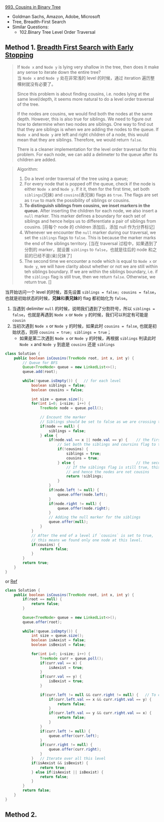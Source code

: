 [993. Cousins in Binary Tree](https://leetcode.com/problems/cousins-in-binary-tree/)

* Goldman Sachs, Amazon, Adobe, Microsoft
* Tree, Breadth-First Search
* Similar Questions:
    * 102.Binary Tree Level Order Traversal
    

## Method 1. [Breadth First Search with Early Stopping](https://leetcode.com/problems/cousins-in-binary-tree/solution/)
> If `Node x` and `Node y` is lying very shallow in the tree, then does it make any sense to iterate down the entire tree?      
> 当 `Node x` and `Node y` 处在非常浅的 level 的时候，通过 iteration 遍历整棵树就没有必要了。
>
> Since this problem is about finding cousins, i.e. nodes lying at the same level/depth, it seems more natural to do a level order traversal of the tree.
> 
> If the nodes are cousins, we would find both the nodes at the same depth. However, this is also true for siblings. We need to figure out how to determine when two nodes are siblings.
> One way to find out that they are siblings is when we are adding the nodes to the queue.
> If `Node x` and `Node y` are left and right children of a node, this would mean that they are siblings. Therefore, we would return `false`.
>
> There is a cleaner implementation for the level order traversal for this problem. 
> For each node, we can add a delimeter to the queue after its children are added.

> Algorithm:
> 1. Do a level order traversal of the tree using a queue;
> 2. For every node that is popped off the queue, check if the node is either `Node x` and `Node y`. 
> If it it, then for the first time, set both `siblings`(兄妹) and `cousins`(表兄妹) flags as `true`. The flags are set as `true` to mark the possibility of siblings or cousins.
> 3. **To distinguish siblings from cousins, we inset markers in the queue.** After inserting the children for each node, we also insert a `null` marker. 
> This marker defines a boundary for each set of siblings and hence helps us to differentiate a pair of siblings from cousins. [将每个 node 的 children 添加后，添加 null 作为分界标记]
> 4. Whenever we encounter the `null` marker during our traversal, we set the `siblings` flags to `false`. This is because the marker marks the end of the siblings territory. 
> [当在 traversal 过程中，如果遇到了分割的 marker，就设置 `siblings` to `false`，也就是往后的 node 和之前的已经不是(亲)兄妹了] 
> 5. The second time we encounter a node which is equal to `Node x` or `Node y`, we will have clarity about whether or not we are still within teh siblings boundary.
> If we are within the siblings boundary, i.e. if the `siblings` flag is still true, then we return `false`. Otherwise, we return true.
> []

当开始访问一个 level 的时候，首先设置 `siblings = false; cousins = false`，也就是初始状态的时候，**兄妹**和**表兄妹**的 flag 都初始化为 `false`。       
1. 当遇到 delimiter `null` 的时候，说明我们遇到了分割符号，所以 `siblings = false`，也就是再遇到 `Node x` or `Node y` 的时候，我们可以判定有可能是 `cousin`
2. 当初次遇到 `Node x` or `Node y` 的时候，如果此时 `cousins = false`, 也就是初始状态，则将 `cousins = true; siblings = true`；
    * 如果是第二次遇到 `Node x` or `Node y` 的时候，再根据 `siblings` 判读此时 `Node x` and `Node y` 到底是 `cousins` 还是 `siblings`

```java 
class Solution {
    public boolean isCousins(TreeNode root, int x, int y) {
        // Queue for BFS
        Queue<TreeNode> queue = new LinkedList<>();
        queue.add(root);
        
        while(!queue.isEmpty()) {   // for each level
            boolean siblings = false;
            boolean cousins = false;
            
            int size = queue.size();
            for(int i=0; i<size; i++) {
                TreeNode node = queue.poll();
                
                // Encount the marker
                // Siblings should be set to false as we are crossing the coundary
                if(node == null) {
                    siblings = false;
                } else {
                    if(node.val == x || node.val == y) {    // the first time we encounter x or y
                        // Set both the siblings and coursins flag to true for a potential first sibling/cousin found
                        if(!cousins) {
                            siblings = true;
                            cousins = true;
                        } else {                            // the second time we encounter x or y
                            // If the siblings flag is still true, this means we are still within the siblings boundary
                            // and hence the nodes are not cousins
                            return !siblings;
                        }
                    }
                    if(node.left != null) {
                        queue.offer(node.left);
                    }
                    if(node.right != null) {
                        queue.offer(node.right);
                    }
                    // Adding the null marker for the siblings
                    queue.offer(null);
                }
            }
            // After the end of a level if `cousins` is set to true,
            // this means we found only one node at this level.
            if(cousins) {
                return false;
            }
        }
        return true;
    }
}
```

or [Ref](https://leetcode.com/problems/cousins-in-binary-tree/discuss/239376/Java-BFS-time-and-space-beat-100)

```java 
class Solution {
    public boolean isCousins(TreeNode root, int x, int y) {
        if(root == null) {
            return false;
        }
        
        Queue<TreeNode> queue = new LinkedList<>();
        queue.offer(root);
        
        while(!queue.isEmpty()) {
            int size = queue.size();
            boolean isAexist = false;
            boolean isBexist = false;
            
            for(int i=0; i<size; i++) {
                TreeNode curr = queue.poll();
                if(curr.val == x) {
                    isAexist = true;
                }
                if(curr.val == y) {
                    isBexist = true;
                }
                
                if(curr.left != null && curr.right != null) {   // To check if A and B are the children of curr
                    if(curr.left.val == x && curr.right.val == y) {
                        return false;
                    }
                    if(curr.left.val == y && curr.right.val == x) {
                        return false;
                    }
                }
                if(curr.left != null) {
                    queue.offer(curr.left);
                }
                if(curr.right != null) {
                    queue.offer(curr.right);
                }
            }   // Iterate over all this level
            if(isAexist && isBexist) {
                return true;
            } else if(isAexist || isBexist) {
                return false;
            }
        }
        return false;
    }
}
```


## Method 2.

